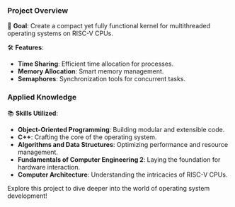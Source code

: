 ### Project Overview

🚀 **Goal**: Create a compact yet fully functional kernel for multithreaded operating systems on RISC-V CPUs.

🛠️ **Features**:
- **Time Sharing**: Efficient time allocation for processes.
- **Memory Allocation**: Smart memory management.
- **Semaphores**: Synchronization tools for concurrent tasks.

### Applied Knowledge

📚 **Skills Utilized**:
- **Object-Oriented Programming**: Building modular and extensible code.
- **C++**: Crafting the core of the operating system.
- **Algorithms and Data Structures**: Optimizing performance and resource management.
- **Fundamentals of Computer Engineering 2**: Laying the foundation for hardware interaction.
- **Computer Architecture**: Understanding the intricacies of RISC-V CPUs.

Explore this project to dive deeper into the world of operating system development!
